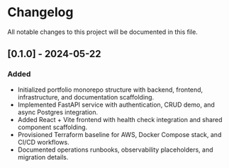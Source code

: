 # Changelog

All notable changes to this project will be documented in this file.

## [0.1.0] - 2024-05-22
### Added
- Initialized portfolio monorepo structure with backend, frontend, infrastructure, and documentation scaffolding.
- Implemented FastAPI service with authentication, CRUD demo, and async Postgres integration.
- Added React + Vite frontend with health check integration and shared component scaffolding.
- Provisioned Terraform baseline for AWS, Docker Compose stack, and CI/CD workflows.
- Documented operations runbooks, observability placeholders, and migration details.

